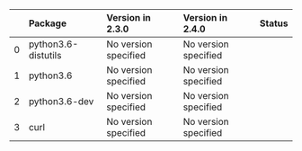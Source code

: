 <!-- markdown-link-check-disable -->

|    | Package             | Version in 2.3.0     | Version in 2.4.0     | Status   |
|---:|:--------------------|:---------------------|:---------------------|:---------|
|  0 | python3.6-distutils | No version specified | No version specified |          |
|  1 | python3.6           | No version specified | No version specified |          |
|  2 | python3.6-dev       | No version specified | No version specified |          |
|  3 | curl                | No version specified | No version specified |          |